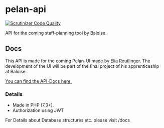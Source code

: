 # pelan-api
[![Scrutinizer Code Quality](https://scrutinizer-ci.com/g/baloise/pelan-api/badges/quality-score.png?b=master)](https://scrutinizer-ci.com/g/baloise/pelan-api/?branch=master)

API for the coming staff-planning tool by Baloise.


## Docs
This API is made for the coming Pelan-UI made by [Elia Reutlinger](https://github.com/eliareutlinger).
The development of the UI will be part of the final project of his apprenticeship at Baloise.

[You can find the API-Docs here.](https://documenter.getpostman.com/view/6073079/S17jVXSG)

### Details
- Made in PHP (7.3+).
- Authorization using JWT

For Details about Database structures etc. please visit /docs
